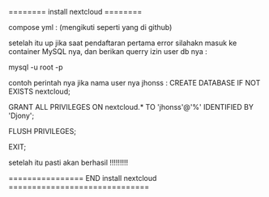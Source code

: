 ======== install nextcloud ======== 

compose yml : (mengikuti seperti yang di github)

setelah itu up jika saat pendaftaran pertama error silahakn masuk ke container MySQL nya, dan berikan querry izin user db nya : 

mysql -u root -p

contoh perintah nya jika nama user nya jhonss : 
CREATE DATABASE IF NOT EXISTS nextcloud;

GRANT ALL PRIVILEGES ON nextcloud.* TO 'jhonss'@'%' IDENTIFIED BY 'Djony';

FLUSH PRIVILEGES;

EXIT;

setelah itu pasti akan berhasil !!!!!!!!!

================ END install nextcloud ==============================
